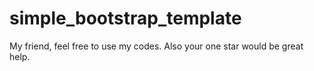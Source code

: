 # simple_bootstrap_template
My friend, feel free to use my codes. Also your one star would be great help. 
